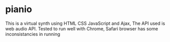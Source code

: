 # pianio
This is a virtual synth using HTML CSS JavaScript and Ajax, The API used is web audio API. Tested to run well with Chrome, Safari browser has some inconsistancies in running 
